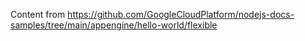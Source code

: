 Content from https://github.com/GoogleCloudPlatform/nodejs-docs-samples/tree/main/appengine/hello-world/flexible